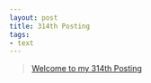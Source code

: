 ```yaml
---
layout: post
title: 314th Posting
tags: 
- text
---
```


> [Welcome to my 314th Posting](https://janghan-kor.tistory.com/1284)
